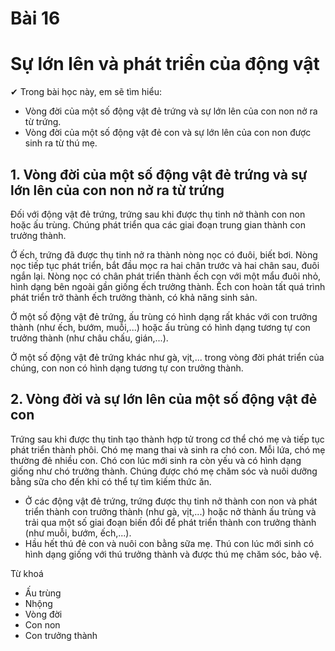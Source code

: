 # Bài 16
# Sự lớn lên và phát triển của động vật

✔ Trong bài học này, em sẽ tìm hiểu:
- Vòng đời của một số động vật đẻ trứng và sự lớn lên của con non nở ra từ trứng.
- Vòng đời của một số động vật đẻ con và sự lớn lên của con non được sinh ra từ thú mẹ.

## 1. Vòng đời của một số động vật đẻ trứng và sự lớn lên của con non nở ra từ trứng

Đối với động vật đẻ trứng, trứng sau khi được thụ tinh nở thành con non hoặc ấu trùng. Chúng phát triển qua các giai đoạn trung gian thành con trưởng thành.

Ở ếch, trứng đã được thụ tinh nở ra thành nòng nọc có đuôi, biết bơi. Nòng nọc tiếp tục phát triển, bắt đầu mọc ra hai chân trước và hai chân sau, đuôi ngắn lại. Nòng nọc có chân phát triển thành ếch con với một mẩu đuôi nhỏ, hình dạng bên ngoài gần giống ếch trưởng thành. Ếch con hoàn tất quá trình phát triển trở thành ếch trưởng thành, có khả năng sinh sản.

Ở một số động vật đẻ trứng, ấu trùng có hình dạng rất khác với con trưởng thành (như ếch, bướm, muỗi,...) hoặc ấu trùng có hình dạng tương tự con trưởng thành (như châu chấu, gián,...).

Ở một số động vật đẻ trứng khác như gà, vịt,... trong vòng đời phát triển của chúng, con non có hình dạng tương tự con trưởng thành.

## 2. Vòng đời và sự lớn lên của một số động vật đẻ con

Trứng sau khi được thụ tinh tạo thành hợp tử trong cơ thể chó mẹ và tiếp tục phát triển thành phôi. Chó mẹ mang thai và sinh ra chó con. Mỗi lứa, chó mẹ thường đẻ nhiều con. Chó con lúc mới sinh ra còn yếu và có hình dạng giống như chó trưởng thành. Chúng được chó mẹ chăm sóc và nuôi dưỡng bằng sữa cho đến khi có thể tự tìm kiếm thức ăn.

- Ở các động vật đẻ trứng, trứng được thụ tinh nở thành con non và phát triển thành con trưởng thành (như gà, vịt,...) hoặc nở thành ấu trùng và trải qua một số giai đoạn biến đổi để phát triển thành con trưởng thành (như muỗi, bướm, ếch,...).
- Hầu hết thú đẻ con và nuôi con bằng sữa mẹ. Thú con lúc mới sinh có hình dạng giống với thú trưởng thành và được thú mẹ chăm sóc, bảo vệ.

Từ khoá
- Ấu trùng
- Nhộng
- Vòng đời
- Con non
- Con trưởng thành
